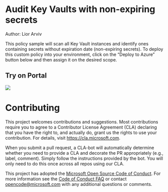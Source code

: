 # Audit Key Vaults with non-expiring secrets

Author: Lior Arviv

This policy sample will scan all Key Vault instances and identify ones containing secrets without expiration date (non-expiring secrets).
To deploy this custom policy into your environment, click on the “Deploy to Azure” button below and then assign it on the desired scope.

## Try on Portal

<a href="https%3A%2F%2Fraw.githubusercontent.com%2FAzure%2FAzure-Security-Center%2Fmaster%2FSecurity%2520Recommendations%2FCustom%2520Policies%2FAudit%2520Key%2520Vaults%2520with%2520non-expiring%2520secrets%2FAudit-NonExpiring-KeyVaults-Secrets.json" target="_blank"><img src="https://aka.ms/deploytoazurebutton"/></a>

# Contributing

This project welcomes contributions and suggestions.  Most contributions require you to agree to a
Contributor License Agreement (CLA) declaring that you have the right to, and actually do, grant us
the rights to use your contribution. For details, visit https://cla.microsoft.com.

When you submit a pull request, a CLA-bot will automatically determine whether you need to provide
a CLA and decorate the PR appropriately (e.g., label, comment). Simply follow the instructions
provided by the bot. You will only need to do this once across all repos using our CLA.

This project has adopted the [Microsoft Open Source Code of Conduct](https://opensource.microsoft.com/codeofconduct/).
For more information see the [Code of Conduct FAQ](https://opensource.microsoft.com/codeofconduct/faq/) or
contact [opencode@microsoft.com](mailto:opencode@microsoft.com) with any additional questions or comments.
